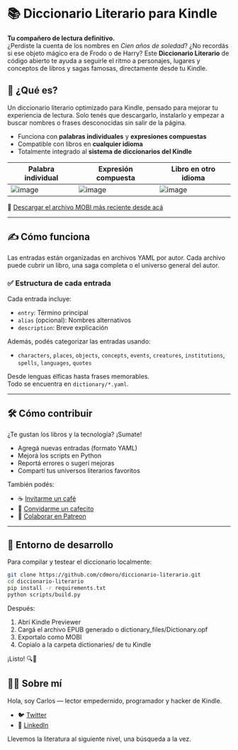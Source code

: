 # 📚 Diccionario Literario para Kindle

**Tu compañero de lectura definitivo.**  
¿Perdiste la cuenta de los nombres en _Cien años de soledad_? ¿No recordás si ese objeto mágico era de Frodo o de Harry? Este **Diccionario Literario** de código abierto te ayuda a seguirle el ritmo a personajes, lugares y conceptos de libros y sagas famosas, directamente desde tu Kindle.

## 🚀 ¿Qué es?

Un diccionario literario optimizado para Kindle, pensado para mejorar tu experiencia de lectura. Solo tenés que descargarlo, instalarlo y empezar a buscar nombres o frases desconocidas sin salir de la página.

- Funciona con **palabras individuales** y **expresiones compuestas**
- Compatible con libros en **cualquier idioma**
- Totalmente integrado al **sistema de diccionarios del Kindle**

|Palabra individual|Expresión compuesta|Libro en otro idioma|
|---|---|---|
|﻿﻿﻿﻿﻿﻿﻿﻿﻿﻿﻿﻿﻿﻿﻿﻿﻿﻿﻿﻿![image](https://github.com/user-attachments/assets/43fe84ab-9879-4b0f-a888-9b71d4f11e88)|![image](https://github.com/user-attachments/assets/826923f0-74ec-4d70-b62f-1fe823747b08)|![image](https://github.com/user-attachments/assets/8491310c-d80a-490f-a90a-2963b9d1badf)|

🎯 [Descargar el archivo MOBI más reciente desde acá](https://github.com/cdmoro/diccionario-literario/releases/latest)

---

## ✍️ Cómo funciona

Las entradas están organizadas en archivos YAML por autor. Cada archivo puede cubrir un libro, una saga completa o el universo general del autor.

### ✅ Estructura de cada entrada

Cada entrada incluye:
- `entry`: Término principal
- `alias` (opcional): Nombres alternativos
- `description`: Breve explicación

Además, podés categorizar las entradas usando:
- `characters`, `places`, `objects`, `concepts`, `events`, `creatures`, `institutions`, `spells`, `languages`, `quotes`

Desde lenguas élficas hasta frases memorables.  
Todo se encuentra en `dictionary/*.yaml`.

---

## 🛠️ Cómo contribuir

¿Te gustan los libros y la tecnología? ¡Sumate!

- Agregá nuevas entradas (formato YAML)
- Mejorá los scripts en Python
- Reportá errores o sugerí mejoras
- Compartí tus universos literarios favoritos

También podés:
- ☕ [Invitarme un café](https://buymeacoffee.com/cdmoro)
- 🧉 [Convidarme un cafecito](http://cafecito.app/cdmoro)
- 🎁 [Colaborar en Patreon](https://patreon.com/cdmoro)

---

## 🧪 Entorno de desarrollo

Para compilar y testear el diccionario localmente:

```bash
git clone https://github.com/cdmoro/diccionario-literario.git
cd diccionario-literario
pip install -r requirements.txt
python scripts/build.py
```

Después:

1. Abrí Kindle Previewer
1. Cargá el archivo EPUB generado o dictionary_files/Dictionary.opf
1. Exportalo como MOBI
1. Copialo a la carpeta dictionaries/ de tu Kindle

¡Listo! 🔍📖

## 🙋‍♂️ Sobre mí

Hola, soy Carlos — lector empedernido, programador y hacker de Kindle.

- 🐦 [Twitter](https://twitter.com/CarlosBonadeo)
- 💼 [LinkedIn](https://www.linkedin.com/in/cdbonadeo/)

Llevemos la literatura al siguiente nivel, una búsqueda a la vez.
